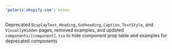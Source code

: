 ```yaml
---
'polaris.shopify.com': minor
---
```


Deprecated `DisplayText`, `Heading`, `Subheading`, `Caption`, `TextStyle`, and `VisuallyHidden` pages, removed examples, and updated `components/[component].tsx` to hide component prop table and examples for deprecated components
